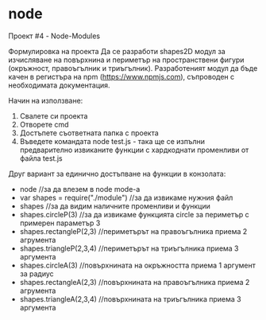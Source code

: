 # node
Проект #4 - Node-Modules

Формулировка на проекта
Да се разработи shapes2D модул за изчисляване на повърхнина и периметър на пространствени фигури (окръжност, правоъгълник и триъгълник). Разработеният модул да бъде качен в регистъра на npm (https://www.npmjs.com), съпроводен с необходимата документация.

Начин на използване:
1. Свалете си проекта
2. Отворете cmd
3. Достъпете съответната папка с проекта
4. Въведете командата node test.js - така ще се изпълни предварително извиканите функции с хардкоднати променливи от файла test.js

Друг вариант за единично достъпване на функции в конзолата:
- node //за да влезем в node mode-a
- var shapes = require("./module") //за да извикаме нужния файл
- shapes //за да видим наличните променливи и функции
- shapes.circleP(3) //за да извикаме функцията circle за периметър с примерен параметър 3
- shapes.rectangleP(2,3) //периметърът на правоъгълника приема 2 агрумента
- shapes.triangleP(2,3,4) //периметърът на триъгълника приема 3 аргумента
- shapes.circleA(3) //повърхнината на окръжността приема 1 аргумент за радиус
- shapes.rectangleA(2,3) //повърхнината на правоъгълника приема 2 агрумента
- shapes.triangleA(2,3,4) //повърхнината на триъгълника приема 3 аргумента
